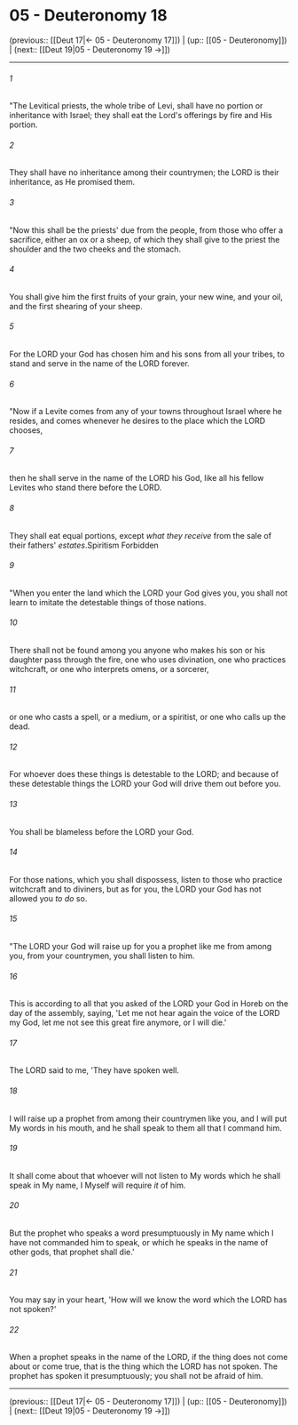 # 05 - Deuteronomy 18

(previous:: [[Deut 17|← 05 - Deuteronomy 17]]) | (up:: [[05 - Deuteronomy]]) | (next:: [[Deut 19|05 - Deuteronomy 19 →]])

***


###### 1 
"The Levitical priests, the whole tribe of Levi, shall have no portion or inheritance with Israel; they shall eat the Lord's offerings by fire and His portion. 

###### 2 
They shall have no inheritance among their countrymen; the LORD is their inheritance, as He promised them. 

###### 3 
"Now this shall be the priests' due from the people, from those who offer a sacrifice, either an ox or a sheep, of which they shall give to the priest the shoulder and the two cheeks and the stomach. 

###### 4 
You shall give him the first fruits of your grain, your new wine, and your oil, and the first shearing of your sheep. 

###### 5 
For the LORD your God has chosen him and his sons from all your tribes, to stand and serve in the name of the LORD forever. 

###### 6 
"Now if a Levite comes from any of your towns throughout Israel where he resides, and comes whenever he desires to the place which the LORD chooses, 

###### 7 
then he shall serve in the name of the LORD his God, like all his fellow Levites who stand there before the LORD. 

###### 8 
They shall eat equal portions, except _what they receive_ from the sale of their fathers' _estates_.Spiritism Forbidden 

###### 9 
"When you enter the land which the LORD your God gives you, you shall not learn to imitate the detestable things of those nations. 

###### 10 
There shall not be found among you anyone who makes his son or his daughter pass through the fire, one who uses divination, one who practices witchcraft, or one who interprets omens, or a sorcerer, 

###### 11 
or one who casts a spell, or a medium, or a spiritist, or one who calls up the dead. 

###### 12 
For whoever does these things is detestable to the LORD; and because of these detestable things the LORD your God will drive them out before you. 

###### 13 
You shall be blameless before the LORD your God. 

###### 14 
For those nations, which you shall dispossess, listen to those who practice witchcraft and to diviners, but as for you, the LORD your God has not allowed you _to do_ so. 

###### 15 
"The LORD your God will raise up for you a prophet like me from among you, from your countrymen, you shall listen to him. 

###### 16 
This is according to all that you asked of the LORD your God in Horeb on the day of the assembly, saying, 'Let me not hear again the voice of the LORD my God, let me not see this great fire anymore, or I will die.' 

###### 17 
The LORD said to me, 'They have spoken well. 

###### 18 
I will raise up a prophet from among their countrymen like you, and I will put My words in his mouth, and he shall speak to them all that I command him. 

###### 19 
It shall come about that whoever will not listen to My words which he shall speak in My name, I Myself will require _it_ of him. 

###### 20 
But the prophet who speaks a word presumptuously in My name which I have not commanded him to speak, or which he speaks in the name of other gods, that prophet shall die.' 

###### 21 
You may say in your heart, 'How will we know the word which the LORD has not spoken?' 

###### 22 
When a prophet speaks in the name of the LORD, if the thing does not come about or come true, that is the thing which the LORD has not spoken. The prophet has spoken it presumptuously; you shall not be afraid of him.

***

(previous:: [[Deut 17|← 05 - Deuteronomy 17]]) | (up:: [[05 - Deuteronomy]]) | (next:: [[Deut 19|05 - Deuteronomy 19 →]])
